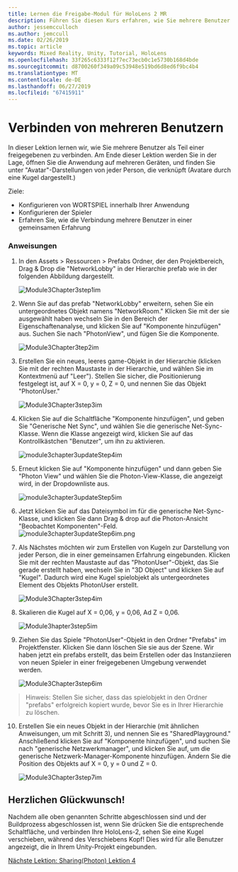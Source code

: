 ```yaml
---
title: Lernen die Freigabe-Modul für HoloLens 2 MR
description: Führen Sie diesen Kurs erfahren, wie Sie mehrere Benutzer freigegebene Umgebungen innerhalb einer HoloLens-2-Anwendung zu implementieren.
author: jessemcculloch
ms.author: jemccull
ms.date: 02/26/2019
ms.topic: article
keywords: Mixed Reality, Unity, Tutorial, HoloLens
ms.openlocfilehash: 33f265c6333f12f7ec73ecb0c1e5730b168d4bde
ms.sourcegitcommit: d8700260f349a09c53948e519bd6d8ed6f9bc4b4
ms.translationtype: MT
ms.contentlocale: de-DE
ms.lasthandoff: 06/27/2019
ms.locfileid: "67415911"
---
```

# <a name="connecting-multiple-users"></a>**Verbinden von mehreren Benutzern** 

In dieser Lektion lernen wir, wie Sie mehrere Benutzer als Teil einer freigegebenen zu verbinden. Am Ende dieser Lektion werden Sie in der Lage, öffnen Sie die Anwendung auf mehreren Geräten, und finden Sie unter "Avatar"-Darstellungen von jeder Person, die verknüpft (Avatare durch eine Kugel dargestellt.) 

Ziele:

- Konfigurieren von WORTSPIEL innerhalb Ihrer Anwendung
- Konfigurieren der Spieler
- Erfahren Sie, wie die Verbindung mehrere Benutzer in einer gemeinsamen Erfahrung

### <a name="instructions"></a>Anweisungen

1. In den Assets > Ressourcen > Prefabs Ordner, der den Projektbereich, Drag & Drop die "NetworkLobby" in der Hierarchie prefab wie in der folgenden Abbildung dargestellt.


   ![Module3Chapter3step1im](images/module3chapter3step1im.PNG)

2. Wenn Sie auf das prefab "NetworkLobby" erweitern, sehen Sie ein untergeordnetes Objekt namens "NetworkRoom." Klicken Sie mit der sie ausgewählt haben wechseln Sie in den Bereich der Eigenschaftenanalyse, und klicken Sie auf "Komponente hinzufügen" aus. Suchen Sie nach "PhotonView", und fügen Sie die Komponente.

   ![Module3Chapter3tep2im](images/module3chapter3step2im.PNG)

3. Erstellen Sie ein neues, leeres game-Objekt in der Hierarchie (klicken Sie mit der rechten Maustaste in der Hierarchie, und wählen Sie im Kontextmenü auf "Leer"). Stellen Sie sicher, die Positionierung festgelegt ist, auf X = 0, y = 0, Z = 0, und nennen Sie das Objekt "PhotonUser."

   ![Module3Chapter3step3im](images/module3chapter3step3im.PNG)

4. Klicken Sie auf die Schaltfläche "Komponente hinzufügen", und geben Sie "Generische Net Sync", und wählen Sie die generische Net-Sync-Klasse. Wenn die Klasse angezeigt wird, klicken Sie auf das Kontrollkästchen "Benutzer", um ihn zu aktivieren. 

   ![module3chapter3updateStep4im](images/module3chapter3updateStep4im.png)

5. Erneut klicken Sie auf "Komponente hinzufügen" und dann geben Sie "Photon View" und wählen Sie die Photon-View-Klasse, die angezeigt wird, in der Dropdownliste aus.

   ![module3chapter3updateStep5im](images/module3chapter3updateStep5im.png)

6. Jetzt klicken Sie auf das Dateisymbol im für die generische Net-Sync-Klasse, und klicken Sie dann Drag & drop auf die Photon-Ansicht "Beobachtet Komponenten"-Feld. ![module3chapter3updateStep6im.png](images/module3chapter3updateStep6im.png) 

7. Als Nächstes möchten wir zum Erstellen von Kugeln zur Darstellung von jeder Person, die in einer gemeinsamen Erfahrung eingebunden. Klicken Sie mit der rechten Maustaste auf das "PhotonUser"-Objekt, das Sie gerade erstellt haben, wechseln Sie in "3D Object" und klicken Sie auf "Kugel". Dadurch wird eine Kugel spielobjekt als untergeordnetes Element des Objekts PhotonUser erstellt.

   ![Module3Chapter3step4im](images/module3chapter3step4im.PNG)

8. Skalieren die Kugel auf X = 0,06, y = 0,06, Ad Z = 0,06.

   ![Module3hapter3step5im](images/module3chapter3step5im.PNG)

9. Ziehen Sie das Spiele "PhotonUser"-Objekt in den Ordner "Prefabs" im Projektfenster. Klicken Sie dann löschen Sie sie aus der Szene. Wir haben jetzt ein prefabs erstellt, das beim Erstellen oder das Instanziieren von neuen Spieler in einer freigegebenen Umgebung verwendet werden.

   ![Module3Chapter3step6im](images/module3chapter3step6im.PNG)

> Hinweis: Stellen Sie sicher, dass das spielobjekt in den Ordner "prefabs" erfolgreich kopiert wurde, bevor Sie es in Ihrer Hierarchie zu löschen.

10. Erstellen Sie ein neues Objekt in der Hierarchie (mit ähnlichen Anweisungen, um mit Schritt 3), und nennen Sie es "SharedPlayground." Anschließend klicken Sie auf "Komponente hinzufügen", und suchen Sie nach "generische Netzwerkmanager", und klicken Sie auf, um die generische Netzwerk-Manager-Komponente hinzufügen. Ändern Sie die Position des Objekts auf X = 0, y = 0 und Z = 0.

    ![Module3Chapter3step7im](images/module3chapter3step7im.PNG)


## <a name="congratulations"></a>Herzlichen Glückwunsch!

Nachdem alle oben genannten Schritte abgeschlossen sind und der Buildprozess abgeschlossen ist, wenn Sie drücken Sie die entsprechende Schaltfläche, und verbinden Ihre HoloLens-2, sehen Sie eine Kugel verschieben, während des Verschiebens Kopf! Dies wird für alle Benutzer angezeigt, die in Ihrem Unity-Projekt eingebunden.

[Nächste Lektion: Sharing(Photon) Lektion 4](mrlearning-sharing(photon)-ch4.md)

